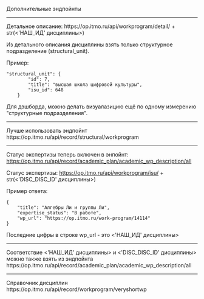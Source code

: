 Дополнительные эндпойнты
<hr>
Детальное описание:
https://op.itmo.ru/api/workprogram/detail/ + str(<'НАШ_ИД' дисциплины>)

Из детального описания дисциплины взять только структурное подразделение (structural_unit).

Пример:
```
"structural_unit": {
        "id": 7,
        "title": "высшая школа цифровой культуры",
        "isu_id": 648
    }
```

Для дэшборда, можно делать визуалазицию ещё по одному измерению "структурные подразделения".

<hr>
Лучше использовать эндпойнт https://op.itmo.ru/api/record/structural/workprogram 


<hr>

Статус экспертизы теперь включен в энпойнт: https://op.itmo.ru/api/record/academic_plan/academic_wp_description/all


Статус экспертизы:
https://op.itmo.ru/api/workprogram/isu/ + str(<'DISC_DISC_ID' дисциплины>)

Пример ответа:
```
{
    "title": "Алгебры Ли и группы Ли",
    "expertise_status": "В работе",
    "wp_url": "https://op.itmo.ru/work-program/14114"
}
```

Последние цифры в строке wp_url - это <'НАШ_ИД' дисциплины>
<hr>
Соответствие <'НАШ_ИД' дисциплины> и <'DISC_DISC_ID' дисциплины> можно также взять из эндпойнта 
https://op.itmo.ru/api/record/academic_plan/academic_wp_description/all

<hr>
Справочник дисциплин
https://op.itmo.ru/api/record/workprogram/veryshortwp
